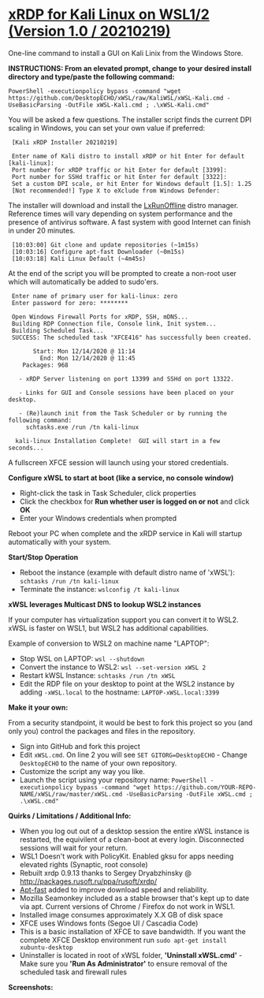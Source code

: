 # [xRDP for Kali Linux on WSL1/2 (Version 1.0 / 20210219)](https://github.com/DesktopECHO/xWSL)

One-line command to install a GUI on Kali Linix from the Windows Store. 

**INSTRUCTIONS:  From an elevated prompt, change to your desired install directory and type/paste the following command:**

    PowerShell -executionpolicy bypass -command "wget https://github.com/DesktopECHO/xWSL/raw/KaliWSL/xWSL-Kali.cmd -UseBasicParsing -OutFile xWSL-Kali.cmd ; .\xWSL-Kali.cmd"

You will be asked a few questions.  The installer script finds the current DPI scaling in Windows, you can set your own value if preferred:

     [Kali xRDP Installer 20210219]

     Enter name of Kali distro to install xRDP or hit Enter for default [kali-linux]:
     Port number for xRDP traffic or hit Enter for default [3399]:
     Port number for SSHd traffic or hit Enter for default [3322]:
     Set a custom DPI scale, or hit Enter for Windows default [1.5]: 1.25
     [Not recommended!] Type X to eXclude from Windows Defender:

The installer will download and install the [LxRunOffline](https://github.com/DDoSolitary/LxRunOffline) distro manager.  Reference times will vary depending on system performance and the presence of antivirus software.  A fast system with good Internet can finish in under 20 minutes. 

     [10:03:00] Git clone and update repositories (~1m15s)
     [10:03:16] Configure apt-fast Downloader (~0m15s)
     [10:03:18] Kali Linux Default (~4m45s)
   
At the end of the script you will be prompted to create a non-root user which will automatically be added to sudo'ers.

     Enter name of primary user for kali-linux: zero
     Enter password for zero: ********

     Open Windows Firewall Ports for xRDP, SSH, mDNS...
     Building RDP Connection file, Console link, Init system...
     Building Scheduled Task...
     SUCCESS: The scheduled task "XFCE416" has successfully been created.
     
           Start: Mon 12/14/2020 @ 11:14
             End: Mon 12/14/2020 @ 11:45
        Packages: 968

       - xRDP Server listening on port 13399 and SSHd on port 13322.

       - Links for GUI and Console sessions have been placed on your desktop.

       - (Re)launch init from the Task Scheduler or by running the following command:
         schtasks.exe /run /tn kali-linux
     
      kali-linux Installation Complete!  GUI will start in a few seconds...

A fullscreen XFCE session will launch using your stored credentials. 

**Configure xWSL to start at boot (like a service, no console window)**

* Right-click the task in Task Scheduler, click properties
* Click the checkbox for **Run whether user is logged on or not** and click **OK**
* Enter your Windows credentials when prompted
 
Reboot your PC when complete and the xRDP service in Kali will startup automatically with your system.

**Start/Stop Operation**

* Reboot the instance (example with default distro name of 'xWSL'): ````schtasks /run /tn kali-linux```` 
* Terminate the instance: ````wslconfig /t kali-linux````

**xWSL leverages Multicast DNS to lookup WSL2 instances**

If your computer has virtualization support you can convert it to WSL2.  xWSL is faster on WSL1, but WSL2 has additional capabilities. 

Example of conversion to WSL2 on machine name "LAPTOP":
 - Stop WSL on LAPTOP:
    ````wsl --shutdown````
 - Convert the instance to WSL2:
    ````wsl --set-version xWSL 2````
 - Restart kWSL Instance:
    ````schtasks /run /tn xWSL````
 - Edit the RDP file on your desktop to point at the WSL2 instance by adding ````-xWSL.local```` to the hostname:
    ````LAPTOP-xWSL.local:3399````

**Make it your own:**

From a security standpoint, it would be best to fork this project so you (and only you) control the packages and files in the repository.

- Sign into GitHub and fork this project
- Edit ```xWSL.cmd```.  On line 2 you will see ```SET GITORG=DesktopECHO``` - Change ```DesktopECHO``` to the name of your own repository.
- Customize the script any way you like.
- Launch the script using your repository name:
 ```PowerShell -executionpolicy bypass -command "wget https://github.com/YOUR-REPO-NAME/xWSL/raw/master/xWSL.cmd -UseBasicParsing -OutFile xWSL.cmd ; .\xWSL.cmd"```

**Quirks / Limitations / Additional Info:**

* When you log out out of a desktop session the entire xWSL instance is restarted, the equivilent of a clean-boot at every login.  Disconnected sessions will wait for your return.  
* WSL1 Doesn't work with PolicyKit. Enabled gksu for apps needing elevated rights (Synaptic, root console)
* Rebuilt xrdp 0.9.13 thanks to Sergey Dryabzhinsky @ http://packages.rusoft.ru/ppa/rusoft/xrdp/
* [Apt-fast](https://github.com/ilikenwf/apt-fast) added to improve download speed and reliability.
* Mozilla Seamonkey included as a stable browser that's kept up to date via apt.  Current versions of Chrome / Firefox do not work in WSL1.
* Installed image consumes approximately X.X GB of disk space
* XFCE uses Windows fonts (Segoe UI / Cascadia Code)
* This is a basic installation of XFCE to save bandwidth.  If you want the complete XFCE Desktop environment run `sudo apt-get install xubuntu-desktop`
* Uninstaller is located in root of xWSL folder, **'Uninstall xWSL.cmd'** - Make sure you **'Run As Administrator'** to ensure removal of the scheduled task and firewall rules

**Screenshots:**

